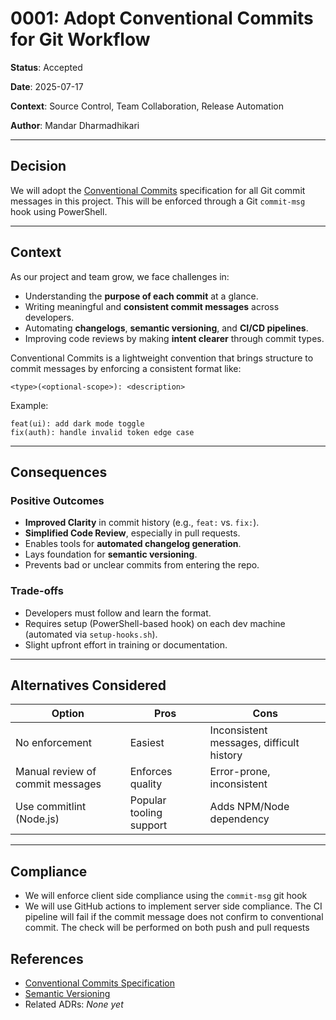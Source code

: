 # 0001: Adopt Conventional Commits for Git Workflow

**Status**: Accepted

**Date**: 2025-07-17

**Context**: Source Control, Team Collaboration, Release Automation

**Author**: Mandar Dharmadhikari

---

## Decision

We will adopt the [Conventional Commits](https://www.conventionalcommits.org/) specification for all Git commit messages in this project. This will be enforced through a Git `commit-msg` hook using PowerShell.

---

## Context

As our project and team grow, we face challenges in:

- Understanding the **purpose of each commit** at a glance.
- Writing meaningful and **consistent commit messages** across developers.
- Automating **changelogs**, **semantic versioning**, and **CI/CD pipelines**.
- Improving code reviews by making **intent clearer** through commit types.

Conventional Commits is a lightweight convention that brings structure to commit messages by enforcing a consistent format like:

```
<type>(<optional-scope>): <description>
```
Example:
```
feat(ui): add dark mode toggle
fix(auth): handle invalid token edge case
```

---

## Consequences

### Positive Outcomes

- **Improved Clarity** in commit history (e.g., `feat:` vs. `fix:`).
- **Simplified Code Review**, especially in pull requests.
- Enables tools for **automated changelog generation**.
- Lays foundation for **semantic versioning**.
- Prevents bad or unclear commits from entering the repo.

### Trade-offs

- Developers must follow and learn the format.
- Requires setup (PowerShell-based hook) on each dev machine (automated via `setup-hooks.sh`).
- Slight upfront effort in training or documentation.

---

## Alternatives Considered

| Option | Pros | Cons |
|--------|------|------|
| No enforcement | Easiest | Inconsistent messages, difficult history |
| Manual review of commit messages | Enforces quality | Error-prone, inconsistent |
| Use commitlint (Node.js) | Popular tooling support | Adds NPM/Node dependency|

---

## Compliance

- We will enforce client side compliance using the `commit-msg` git hook
- We will use GitHub actions to implement server side compliance. The CI pipeline will fail if the commit message does not confirm to conventional commit. The check will be performed on both push and pull requests

## References

- [Conventional Commits Specification](https://www.conventionalcommits.org/en/v1.0.0/)
- [Semantic Versioning](https://semver.org/)
- Related ADRs: _None yet_
